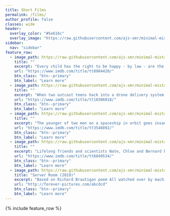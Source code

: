 ```yaml
---
title: Short Films
permalink: /films/
author_profile: false
classes: wide
header:
  overlay_color: "#5e616c"
  overlay_image: "https://raw.githubusercontent.com/ajs-xmr/minimal-mistakes/master/assets/images/berlin-banner.jpg"
sidebar:
  nav: "sidebar"
feature_row:
  - image_path: https://raw.githubusercontent.com/ajs-xmr/minimal-mistakes/master/assets/images/regulation.jpg
    title: ""
    excerpt: "Every child has the right to be happy - by law - are the words of a future social worker, forcing a happy patch/micro doser on a girl, living isolated with her mom."
    url: "https://www.imdb.com/title/tt8984420/"
    btn_class: "btn--primary"
    btn_label: "Learn more"
  - image_path: https://raw.githubusercontent.com/ajs-xmr/minimal-mistakes/master/assets/images/skywatch.jpg
    title: ""
    excerpt: "When two outcast teens hack into a drone delivery system to pull a prank on the girl next door, they accidentally redirect a critical shipment and find themselves entangled in a life-and-death political conspiracy."
    url: "https://www.imdb.com/title/tt10306018/"
    btn_class: "btn--primary"
    btn_label: "Learn more"
  - image_path: https://raw.githubusercontent.com/ajs-xmr/minimal-mistakes/master/assets/images/orbit.jpg
    title: ""
    excerpt: "The younger of two men on a spaceship in orbit goes insane, obsessed with the older man's white eyeball and awaits opportunity to take it."
    url: "https://www.imdb.com/title/tt3548892/"
    btn_class: "btn--primary"
    btn_label: "Learn more"
  - image_path: https://raw.githubusercontent.com/ajs-xmr/minimal-mistakes/master/assets/images/watchr-room.jpg
    title: ""
    excerpt: "Lifelong friends and scientists Nate, Chloe and Bernard believe they are safely creating A.I. within virtual reality, until their creation, Kate, learns it's at risk of being shut down."
    url: "https://www.imdb.com/title/tt6849534/"
    btn_class: "btn--primary"
    btn_label: "Learn more"
  - image_path: https://raw.githubusercontent.com/ajs-xmr/minimal-mistakes/master/assets/images/server-room.jpg
    title: "Server Room (2019)"
    excerpt: "Based on Richard Brautigan poem All watched over by machines of loving grace, 1967. Dystopia is no longer tomorrow. It is here, now and today. Entropy is real and will never stop."
    url: "http://forever-pictures.com/abcdcd"
    btn_class: "btn--primary"
    btn_label: "Learn more"
---
```


{% include feature_row %}

